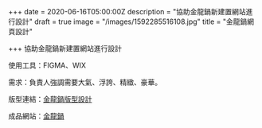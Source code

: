 +++
date = 2020-06-16T05:00:00Z
description = "協助金龍鍋新建置網站進行設計"
draft = true
image = "/images/1592285516108.jpg"
title = "金龍鍋網頁設計"

+++
協助金龍鍋新建置網站進行設計

使用工具：FIGMA、WIX

需求：負責人強調需要大氣、浮誇、精緻、豪華。

版型連結：[金龍鍋版型設計](https://www.figma.com/file/jZvZ7qxnxQfIvljpCTCVaw/website?node-id=0%3A1 "金龍鍋版型設計")

成品網站：[金龍鍋](https://www.jinglongguo.com.tw/ "金龍鍋")